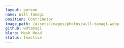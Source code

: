 ```yaml
---
layout: person
name: Will Tamagi
position: Contributor
image_path: /assets/images/photos/will-tamagi.webp
github: wdtamagi
blurb: Mesh Head
status: Inactive
---
```

